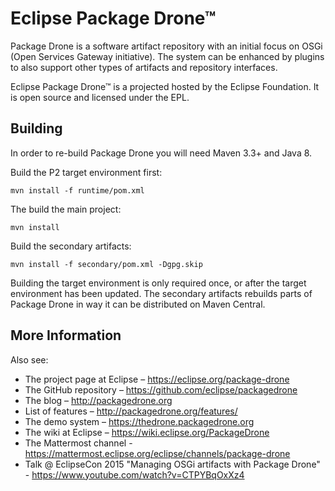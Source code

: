 # Eclipse Package Drone™

Package Drone is a software artifact repository with an initial focus on OSGi (Open Services Gateway initiative). 
The system can be enhanced by plugins to also support other types of artifacts
and repository interfaces.

Eclipse Package Drone™ is a projected hosted by the Eclipse Foundation. It is open source and licensed under the EPL.

## Building

In order to re-build Package Drone you will need Maven 3.3+ and Java 8.

Build the P2 target environment first:

    mvn install -f runtime/pom.xml

The build the main project:

    mvn install

Build the secondary artifacts:

    mvn install -f secondary/pom.xml -Dgpg.skip

Building the target environment is only required once, or after the target
environment has been updated. The secondary artifacts rebuilds parts of
Package Drone in way it can be distributed on Maven Central.

## More Information

Also see:
 * The project page at Eclipse – https://eclipse.org/package-drone
 * The GitHub repository – https://github.com/eclipse/packagedrone
 * The blog – http://packagedrone.org
  * List of features – http://packagedrone.org/features/
 * The demo system – https://thedrone.packagedrone.org
 * The wiki at Eclipse – https://wiki.eclipse.org/PackageDrone
 * The Mattermost channel - https://mattermost.eclipse.org/eclipse/channels/package-drone
 * Talk @ EclipseCon 2015 "Managing OSGi artifacts with Package Drone" - https://www.youtube.com/watch?v=CTPYBqOxXz4

